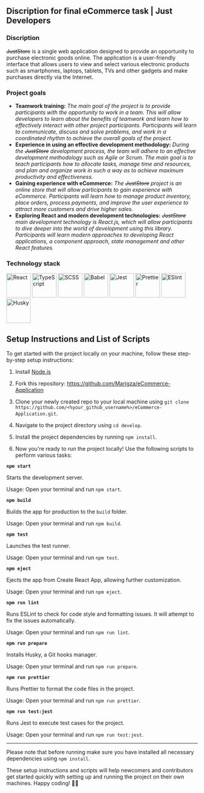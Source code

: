##  Discription for final eCommerce task | Just Developers

### Discription

 ~~JustStore~~  is a single web application designed to provide an opportunity to purchase electronic goods online. The application is a user-friendly interface that allows users to view and select various electronic products such as smartphones, laptops, tablets, TVs and other gadgets and make purchases directly via the Internet.

### Project goals

 - **Teamwork training:** *The main goal of the project is to provide participants with the opportunity to work in a team. This will allow developers to learn about the benefits of teamwork and learn how to effectively interact with other project participants. Participants will learn to communicate, discuss and solve problems, and work in a coordinated rhythm to achieve the overall goals of the project.*
 - **Experience in using an effective development methodology:** *During the ~~JustStore~~ development process, the team will adhere to an effective development methodology such as Agile or Scrum. The main goal is to teach participants how to allocate tasks, manage time and resources, and plan and organize work in such a way as to achieve maximum productivity and effectiveness.*
 - **Gaining experience with eCommerce:** *The ~~JustStore~~ project is an online store that will allow participants to gain experience with eCommerce. Participants will learn how to manage product inventory, place orders, process payments, and improve the user experience to attract more customers and drive higher sales.*
 - **Exploring React and modern development technologies:** *~~JustStore~~ main development technology is React.js, which will allow participants to dive deeper into the world of development using this library. Participants will learn modern approaches to developing React applications, a component approach, state management and other React features.*

### Technology stack
[<img src="https://upload.wikimedia.org/wikipedia/commons/thumb/a/a7/React-icon.svg/64px-React-icon.svg.png" alt="React" width="64px">](https://reactjs.org/) [<img src="https://upload.wikimedia.org/wikipedia/commons/thumb/4/4c/Typescript_logo_2020.svg/64px-Typescript_logo_2020.svg.png" alt="TypeScript" width="64px">](https://www.typescriptlang.org/) [<img src="https://upload.wikimedia.org/wikipedia/commons/thumb/9/96/Sass_Logo_Color.svg/64px-Sass_Logo_Color.svg.png" alt="SCSS" width="64px">](https://sass-lang.com/) [<img src="https://cdn.coursehunter.net/category/babel.png" alt="Babel" width="64px">](https://babeljs.io/) [<img src="https://cdn.freebiesupply.com/logos/large/2x/jest-logo-png-transparent.png" alt="Jest" width="64px">](https://jestjs.io/) [<img src="https://prettier.io/icon.png" alt="Prettier" width="64px">](https://prettier.io/) [<img src="https://upload.wikimedia.org/wikipedia/commons/thumb/e/e3/ESLint_logo.svg/1200px-ESLint_logo.svg.png" alt="ESlint" width="64px">](https://eslint.org/) [<img src="https://cdn0.iconfinder.com/data/icons/siberian-husky-emoticons-1/512/Naughty-Emoji-Emotion-Face-Expression-Feeling_1-512.png" alt="Husky" width="64px">](https://typicode.github.io/husky/#/)


## Setup Instructions and List of Scripts

To get started with the project locally on your machine, follow these step-by-step setup instructions:

1.  Install [Node.js](https://nodejs.org/en)

2.  Fork this repository: https://github.com/Marigza/eCommerce-Application

3.  Clone your newly created repo to your local machine using `git clone https://github.com/<%your_github_username%>/eCommerce-Application.git`.
    
4.  Navigate to the project directory using `cd develop`.
    
5.  Install the project dependencies by running `npm install`.
    
6.  Now you're ready to run the project locally! Use the following scripts to perform various tasks:
    

**`npm start`**

Starts the development server.

Usage: Open your terminal and run `npm start`.

**`npm build`**

Builds the app for production to the `build` folder. 

Usage: Open your terminal and run `npm build`.

**`npm test`**

Launches the test runner. 

Usage: Open your terminal and run `npm test`.

**`npm eject`**

Ejects the app from Create React App, allowing further customization.

Usage: Open your terminal and run `npm eject`.

**`npm run lint`**

Runs ESLint to check for code style and formatting issues. It will attempt to fix the issues automatically.

Usage: Open your terminal and run `npm run lint`.

**`npm run prepare`**

Installs Husky, a Git hooks manager.

Usage: Open your terminal and run `npm run prepare`.

**`npm run prettier`**

Runs Prettier to format the code files in the project.

Usage: Open your terminal and run `npm run prettier`.

**`npm run test:jest`**

Runs Jest to execute test cases for the project.

Usage: Open your terminal and run `npm run test:jest`.

----
Please note that before running make sure you have installed all necessary dependencies using `npm install`.

These setup instructions and scripts will help newcomers and contributors get started quickly with setting up and running the project on their own machines. Happy coding! 👨‍💻